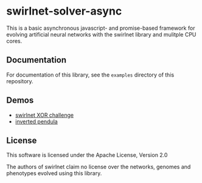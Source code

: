 # swirlnet-solver-async

This is a basic asynchronous javascript- and promise-based framework for
evolving artificial neural networks with the swirlnet library and mulitple CPU
cores.

## Documentation

For documentation of this library, see the `examples` directory of this
repository.

## Demos

* [swirlnet XOR challenge](https://github.com/leaf-node/swirlnet/tree/master/test)
* [inverted pendula](https://github.com/leaf-node/swirlnet-demos)

## License

This software is licensed under the Apache License, Version 2.0

The authors of swirlnet claim no license over the networks, genomes and
phenotypes evolved using this library.

